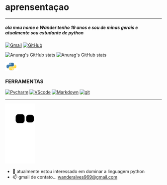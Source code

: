 # aprensentaçao
---
##### ola meu nome e **Wander** tenho 19 anos e sou de minas gerais e atualmente sou estudante de python

[![Gmail](https://img.shields.io/badge/Gmail-D14836?style=for-the-badge&logo=gmail&logoColor=white)](wanderalves969@gmail.com)
[![GitHub](https://img.shields.io/badge/GitHub-100000?style=for-the-badge&logo=github&logoColor=white)](https://github.com/01-W4nd3r)

![Anurag's GitHub stats](https://github-readme-stats.vercel.app/api?username=01-W4nd3r&show_icons=true&theme=tokyonight)
![Anurag's GitHub stats](https://github-readme-stats.vercel.app/api/top-langs/?username=H3L1OPY&layout=compact&theme=tokyonight)

  <img align="center" alt="Rafa-Python" 
height="30" width="40" 
src="https://raw.githubusercontent.com/devicons/devicon/master/icons/python/python-original.svg">

### FERRAMENTAS

[![Pycharm](https://img.shields.io/badge/PyCharm-000000.svg?&style=for-the-badge&logo=PyCharm&logoColor=white)](https://github.com/01-W4nd3r)
[![VScode](https://img.shields.io/badge/Visual_Studio_Code-0078D4?style=for-the-badge&logo=visual%20studio%20code&logoColor=white)](https://github.com/01-W4nd3r)
[![Markdown](https://img.shields.io/badge/Markdown-000000?style=for-the-badge&logo=markdown&logoColor=white)](https://github.com/01-W4nd3r)
[![git](https://img.shields.io/badge/GIT-E44C30?style=for-the-badge&logo=git&logoColor=white)](https://github.com/01-W4nd3r)

---
![Animação de cobra](https://github.com/rafaballerini/rafaballerini/blob/output/github-contribution-grid-snake.svg)


- 👀 atualmente estou interessado em dominar a linguagem python
- 📫 gmail de contato... wanderalves969@gmail.com

<!---
01-W4nd3r/01-W4nd3r is a ✨ special ✨ repository because its `README.md` (this file) appears on your GitHub profile.
You can click the Preview link to take a look at your changes.
--->

